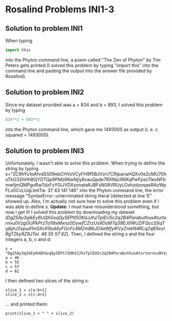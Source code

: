 # Rosalind Problems INI1-3

## Solution to problem INI1
When typing
```python
import this
```
into the Phyton command line, a poem called "The Zen of Phyton" by Tim Peters gets printed (I solved this problem by typing "import this" into the command line and pasting the output into the answer file provided by Rosalind). 

## Solution to problem INI2
Since my dataset provided was a = 834 and b = 893, I solved this problem by typing
```python
834**2 + 893**2
```
into the Phyton command line, which gave me 1493005 as output (i. e. c squared = 1493005).

## Solution to problem INI3
Unfortunately, I wasn't able to solve this problem. When trying to define the string by typing s="ZC9hYu1oAfvdSS09ebCHVoVCyFH9f5BJVzn7CRipariaHQXv0e2cMU70hoTkG32hHh80jYDTQp9PMz6KwNjly6vauQpde7RXNijcR6KqPwFpsc11eoNFbmwfjmQMPgvBwTdzFxYGiJVDXzonata6JBFsN08VRUyLOxhzdzoqasRAzWpFLx0CvLUqLlmtTw.
37 43 141 146" into the Phyton command line, the error message "SyntaxError: unterminated string literal (detected at line 1)" showed up. Also, I'm actually not sure how to solve this problem even if I was able to define s.
**Update:** I must have misunderstood something, but now I get it! I solved this problem by downloading my dataset (_Dg25Ay3qIkEy6UQhGxqQy5EPtl5OKdJJhzTplEU5c2q2B4ParabuthusAturtornvu0VzgGUPkPrzTo1l9xMxnz0DywfCZrzUs9DsMTq39EJ0WUZlFQccSXqTyjkjlrJ2spu41mSXcK9sd4yFOcFc4M2mB6JD4eWfyiKVyZmkN4RLq2qBXesIRgTZky9Z9JTeI.
46 55 57 62_). Then, I defined the string s and the four integers a, b, c and d:
```phyton
s = "Dg25Ay3qIkEy6UQhGxqQy5EPtl5OKdJJhzTplEU5c2q2B4ParabuthusAturtornvu0VzgGUPkPrzTo1l9xMxnz0DywfCZrzUs9DsMTq39EJ0WUZlFQccSXqTyjkjlrJ2spu41mSXcK9sd4yFOcFc4M2mB6JD4eWfyiKVyZmkN4RLq2qBXesIRgTZky9Z9JTeI."
a = 46
b = 55 
c = 57
d = 62
```
I then defined two slices of the string s:
```phyton
slice_1 = s[a:b+1]
slice_2 = s[c:d+1]
```

... and printed them:
```phyton
print(slice_1 + " " + slice_2) 
```
